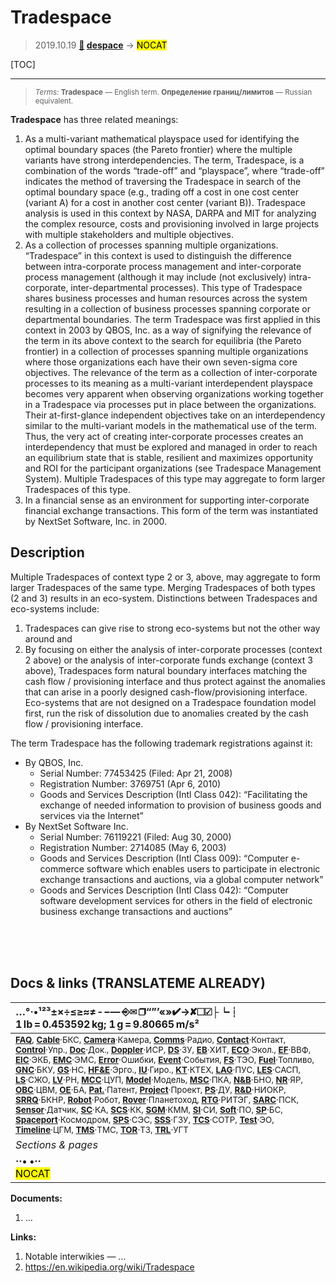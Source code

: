 # Tradespace
> 2019.10.19 **[🚀](../index/index.md) [despace](index.md)** → **[](.md)** <mark>NOCAT</mark>

[TOC]

---

> <small>*Terms:* **Tradespace** — English term. **Определение границ/лимитов** — Russian equivalent.</small>

**Tradespace** has three related meanings:

   1. As a multi-variant mathematical playspace used for identifying the optimal boundary spaces (the Pareto frontier) where the multiple variants have strong interdependencies. The term, Tradespace, is a combination of the words “trade-off” and “playspace”, where “trade-off” indicates the method of traversing the Tradespace in search of the optimal boundary space (e.g., trading off a cost in one cost center (variant A) for a cost in another cost center (variant B)). Tradespace analysis is used in this context by NASA, DARPA and MIT for analyzing the complex resource, costs and provisioning involved in large projects with multiple stakeholders and multiple objectives.
   1. As a collection of processes spanning multiple organizations. “Tradespace” in this context is used to distinguish the difference between intra-corporate process management and inter-corporate process management (although it may include (not exclusively) intra-corporate, inter-departmental processes). This type of Tradespace shares business processes and human resources across the system resulting in a collection of business processes spanning corporate or departmental boundaries. The term Tradespace was first applied in this context in 2003 by QBOS, Inc. as a way of signifying the relevance of the term in its above context to the search for equilibria (the Pareto frontier) in a collection of processes spanning multiple organizations where those organizations each have their own seven-sigma core objectives. The relevance of the term as a collection of inter-corporate processes to its meaning as a multi-variant interdependent playspace becomes very apparent when observing organizations working together in a Tradespace via processes put in place between the organizations. Their at-first-glance independent objectives take on an interdependency similar to the multi-variant models in the mathematical use of the term. Thus, the very act of creating inter-corporate processes creates an interdependency that must be explored and managed in order to reach an equilibrium state that is stable, resilient and maximizes opportunity and ROI for the participant organizations (see Tradespace Management System). Multiple Tradespaces of this type may aggregate to form larger Tradespaces of this type.
   1. In a financial sense as an environment for supporting inter-corporate financial exchange transactions. This form of the term was instantiated by NextSet Software, Inc. in 2000.



## Description
Multiple Tradespaces of context type 2 or 3, above, may aggregate to form larger Tradespaces of the same type. Merging Tradespaces of both types (2 and 3) results in an eco-system. Distinctions between Tradespaces and eco-systems include:

   1. Tradespaces can give rise to strong eco-systems but not the other way around and
   1. By focusing on either the analysis of inter-corporate processes (context 2 above) or the analysis of inter-corporate funds exchange (context 3 above), Tradespaces form natural boundary interfaces matching the cash flow / provisioning interface and thus protect against the anomalies that can arise in a poorly designed cash-flow/provisioning interface. Eco-systems that are not designed on a Tradespace foundation model first, run the risk of dissolution due to anomalies created by the cash flow / provisioning interface.

The term Tradespace has the following trademark registrations against it:

   - By QBOS, Inc.
      - Serial Number: 77453425 (Filed: Apr 21, 2008)
      - Registration Number: 3769751 (Apr 6, 2010)
      - Goods and Services Description (Intl Class 042): “Facilitating the exchange of needed information to provision of business goods and services via the Internet”
   - By NextSet Software Inc.
      - Serial Number: 76119221 (Filed: Aug 30, 2000)
      - Registration Number: 2714085 (May 6, 2003)
      - Goods and Services Description (Intl Class 009): “Computer e-commerce software which enables users to participate in electronic exchange transactions and auctions, via a global computer network”
      - Goods and Services Description (Intl Class 042): “Computer software development services for others in the field of electronic business exchange transactions and auctions”



<br><br><br>

<p style="page-break-after:always"> </p>

## Docs & links (TRANSLATEME ALREADY)
|…°·•¹²³±×÷≤≥≈≠ ‑ −— ⎆✉ ❐“”’«»✔→✘☐☑├┕┆ 1 lb = 0.453592 kg; 1 g = 9.80665 m/s²|
|:--|
|<small>**[FAQ](faq.md)**, **[Cable](cable.md)**·БКС, **[Camera](cam.md)**·Камера, **[Comms](comms.md)**·Радио, **[Contact](contact.md)**·Контакт, **[Control](control.md)**·Упр., **[Doc](doc.md)**·Док., **[Doppler](doppler.md)**·ИСР, **[DS](ds.md)**·ЗУ, **[EB](eb.md)**·ХИТ, **[ECO](ecology.md)**·Экол., **[EF](ef.md)**·ВВФ, **[ElC](elc.md)**·ЭКБ, **[EMC](emc.md)**·ЭМС, **[Error](error.md)**·Ошибки, **[Event](event.md)**·События, **[FS](fs.md)**·ТЭО, **[Fuel](fuel.md)**·Топливо, **[GNC](gnc.md)**·БКУ, **[GS](scs.md)**·НС, **[HF&E](hfe.md)**·Эрго., **[IU](iu.md)**·Гиро., **[KT](kt.md)**·КТЕХ, **[LAG](lag.md)**·ПУC, **[LES](les.md)**·САСП, **[LS](ls.md)**·СЖО, **[LV](lv.md)**·РН, **[MCC](mcc.md)**·ЦУП, **[Model](model.md)**·Модель, **[MSC](sc.md)**·ПКА, **[N&B](nnb.md)**·БНО, **[NR](nr.md)**·ЯР, **[OBC](obc.md)**·ЦВМ, **[OE](oe.md)**·БА, **[Pat.](патент.md)**·Патент, **[Project](project.md)**·Проект, **[PS](ps.md)**·ДУ, **[R&D](rnd.md)**·НИОКР, **[SRRQ](srrq.md)**·БКНР, **[Robot](robotics.md)**·Робот, **[Rover](rover.md)**·Планетоход, **[RTG](rtg.md)**·РИТЭГ, **[SARC](sarc.md)**·ПСК, **[Sensor](sensor.md)**·Датчик, **[SC](sc.md)**·КА, **[SCS](scs.md)**·КК, **[SGM](sgm.md)**·КММ, **[SI](si.md)**·СИ, **[Soft](soft.md)**·ПО, **[SP](sp.md)**·БС, **[Spaceport](spaceport.md)**·Космодром, **[SPS](sps.md)**·СЭС, **[SSS](sss.md)**·ГЗУ, **[TCS](tcs.md)**·СОТР, **[Test](test.md)**·ЭО, **[Timeline](timeline.md)**·ЦГМ, **[TMS](tms.md)**·ТМС, **[TOR](tor.md)**·ТЗ, **[TRL](trl.md)**·УГТ</small>|
|*Sections & pages*|
|**··• [](.md) •··**<br> <mark>NOCAT</mark>|

**Documents:**

   1. …

**Links:**

   1. Notable interwikies — …
   1. <https://en.wikipedia.org/wiki/Tradespace>
